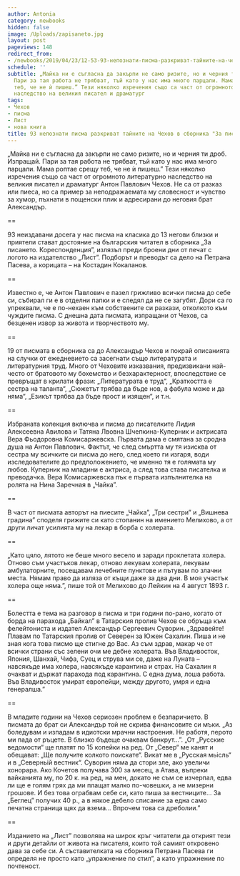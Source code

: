 ```yaml
---
author: Antonia
category: newbooks
hidden: false
image: /Uploads/zapisaneto.jpg
layout: post
pageviews: 148
redirect_from:
- /newbooks/2019/04/23/12-53-93-непознати-писма-разкриват-тайните-на-чехов-в-сборника-за-писането
schedule: ''
subtitle: „Майка ни е съгласна да закърпи не само ризите, но и черния ти дроб. Изпращай.
  Пари за тая работа не трябват, тъй като у нас има много парцали. Мама роптае срещу
  теб, че не ѝ пишеш.” Тези няколко изречения също са част от огромното литературно
  наследство на великия писател и драматург
tags:
- Чехов
- писма
- Лист
- нова книга
title: 93 непознати писма разкриват тайните на Чехов в сборника "За писането"
---
```


„Майка ни е съгласна да закърпи не само ризите, но и черния ти дроб. Изпращай. Пари за тая работа не трябват, тъй като у нас има много парцали. Мама роптае срещу теб, че не ѝ пишеш.” Тези няколко изречения също са част от огромното литературно наследство на великия писател и драматург Антон Павлович Чехов. Не са от разказ или пиеса, но са пример за неподражаемата му словесност и чувство за хумор, пъхнати в пощенски плик и адресирани до неговия брат Александър.

\==

93 неиздавани досега у нас писма на класика до 13 негови близки и приятели стават достояние на българския читател в сборника „За писането. Кореспонденция”, излязъл преди броени дни от печат с логото на издателство „Лист”. Подборът и преводът са дело на Петрана Пасева, а корицата – на Костадин Кокаланов.

\==

Известно е, че Антон Павлович е пазел грижливо всички писма до себе си, събирал ги е в отделни папки и е следял да не се загубят. Дори са го упреквали, че е по-нехаен към собствените си разкази, отколкото към чуждите писма. С днешна дата писмата, изпращани от Чехов, са безценен извор за живота и творчеството му.

\==

19 от писмата в сборника са до Александър Чехов и покрай описанията на случки от ежедневието са засегнати също литературата и литературния труд. Много от Чеховите изказвания, предизвикани най-често от братовото му бохемство и безхарактерност, впоследствие се превръщат в крилати фрази: „Литературата е труд“, „Краткостта е сестра на таланта“, „Сюжетът трябва да бъде нов, а фабула може и да няма“, „Езикът трябва да бъде прост и изящен“, и т.н.

\==

Избраната колекция включва и писма до писателките Лидия Алексеевна Авилова и Татяна Лвовна Шчепкина-Куперник и актрисата Вера Фьодоровна Комисаржевска. Първата дама е смятана за сродна душа на Антон Павлович. Фактът, че след смъртта му тя изисква от сестра му всичките си писма до него, след което ги изгаря, води изследователите до предположението, че именно тя е голямата му любов. Куперник на младини е актриса, а след това става писателка и преводачка. Вера Комисаржевска пък е първата изпълнителка на ролята на Нина Заречная в „Чайка”.

\==

В част от писмата авторът на пиесите „Чайка”, „Три сестри” и „Вишнева градина” споделя грижите си като стопанин на имението Мелихово, а от други личат усилията му на лекар в борба с холерата.

\==

„Като цяло, лятото не беше много весело и заради проклетата холера. Отново съм участъков лекар, отново лекувам холерата, лекувам амбулаторните, посещавам лечебните пунктове и пътувам по злачни места. Нямам право да изляза от къщи даже за два дни. В моя участък холера още няма.”, пише той от Мелихово до Лейкин на 4 август 1893 г.

\==

Болестта е тема на разговор в писма и три години по-рано, когато от борда на парахода „Байкал” в Татарския пролив Чехов се обръща към фелейтониста и издател Александър Сергеевич Суворин. „Здравейте! Плавам по Татарския пролив от Северен за Южен Сахалин. Пиша и не зная кога това писмо ще стигне до Вас. Аз съм здрав, макар че от всички страни със зелени очи ме дебне холерата. Във Владивосток, Япония, Шанхай, Чифа, Суец и струва ми се, даже на Луната – навсякъде има холера, навсякъде карантина и страх. На Сахалин я очакват и държат парахода под карантина. С една дума, лоша работа. Във Владивосток умират европейци, между другото, умря и една генералша.”

\==

В младите години на Чехов сериозен проблем е безпаричието. В писмата до брат си Александър той не скрива финансовите си мъки. „Аз боледувам и изпадам в идиотски мрачни настроения. Не работя, перото ми пада от ръцете. В близко бъдеще очаквам банкрут...”. „От „Русские ведомости“ ще платят по 15 копейки на ред. От „Север“ ме канят и обещават: „Ще получите колкото поискате“. Викат ме в „Русская мьiсль“ и в „Северньiй вестник“. Суворин няма да стори зле, ако увеличи хонорара. Ако Кочетов получава 300 за месец, а Атава, въпреки вайканията му, по 20 к. на ред, на мен, докато не съм се изчерпал, едва ли ще е голям грях да ми плащат малко по-човешки, а не мизерни грошове. И без това ограбвам себе си, като пиша за вестниците... За „Беглец” получих 40 р., а в някое дебело списание за една само печатна страница щях да взема... Впрочем това са дреболии.”

\==

Изданието на „Лист” позволява на широк кръг читатели да открият тези и други детайли от живота на писателя, които той самият откровено дава за себе си. А съставителката на сборника Петрана Пасева ги определя не просто като „упражнение по стил”, а като упражнение по почтеност.